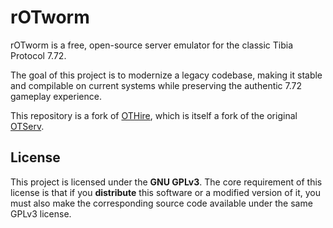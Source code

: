 # rOTworm

rOTworm is a free, open-source server emulator for the classic Tibia Protocol 7.72.

The goal of this project is to modernize a legacy codebase, making it stable and compilable on current systems while preserving the authentic 7.72 gameplay experience.

This repository is a fork of [OTHire](https://github.com/Ezzz-dev/OTHire), which is itself a fork of the original [OTServ](https://github.com/opentibia/server).

## License

This project is licensed under the **GNU GPLv3**. The core requirement of this license is that if you **distribute** this software or a modified version of it, you must also make the corresponding source code available under the same GPLv3 license.
